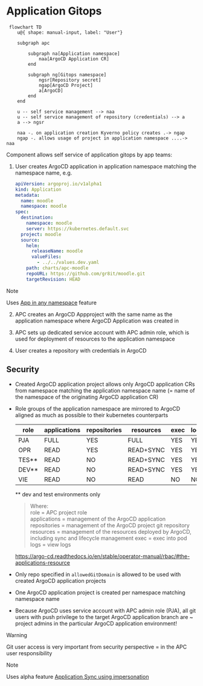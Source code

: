 # Application Gitops

```mermaid
 flowchart TD
    u@{ shape: manual-input, label: "User"}

    subgraph apc

        subgraph na[Application namespace]
            naa[ArgoCD Application CR]
        end

        subgraph ng[Gitops namespace]
            ngsr[Repository secret]
            ngap[ArgoCD Project]
            a[ArgoCD]
        end
    end

    u -- self service management --> naa
    u -- self service management of repository (credentials) --> a
    a --> ngsr

    naa -. on application creation Kyverno policy creates .-> ngap
    ngap -. allows usage of project in application namespace ....-> naa
```

Component allows self service of application gitops by app teams:

1) User creates ArgoCD application in application namespace matching the namespace name, e.g.

   ```yaml
   apiVersion: argoproj.io/v1alpha1
   kind: Application
   metadata:
     name: moodle
     namespace: moodle
   spec:
     destination:
       namespace: moodle
       server: https://kubernetes.default.svc
     project: moodle
     source:
       helm:
         releaseName: moodle
         valueFiles:
           - ../../values.dev.yaml
       path: charts/apc-moodle
       repoURL: https://github.com/gr8it/moodle.git
       targetRevision: HEAD
   ```

> [!NOTE]  
> Uses [App in any namespace](https://argo-cd.readthedocs.io/en/stable/operator-manual/app-any-namespace/) feature

2) APC creates an ArgoCD Appproject with the same name as the application namespace where ArgoCD Application was created in

3) APC sets up dedicated service account with APC admin role, which is used for deployment of resources to the application namespace

4) User creates a repository with credentials in ArgoCD

## Security

- Created ArgoCD application project allows only ArgoCD application CRs from namespace matching the application namespace name (= name of the namespace of the originating ArgoCD application CR)

- Role groups of the application namespace are mirrored to ArgoCD aligned as much as possible to their kubernetes counterparts
  
  |role|applications|repositories|resources|exec|logs|
  |---|---|---|---|---|---|
  |PJA|FULL|YES|FULL|YES|YES|
  |OPR|READ|YES|READ+SYNC|YES|YES|
  |TES**|READ|NO|READ+SYNC|YES|YES|
  |DEV**|READ|NO|READ+SYNC|YES|YES|
  |VIE|READ|NO|READ|NO|NO|

  ** dev and test environments only

  > Where:  
  > role = APC project role  
  > applications = management of the ArgoCD application  
  > repositories = management of the ArgoCD project git repository  
  > resources = management of the resources deployed by ArgoCD, including sync and lifecycle management
  > exec = exec into pod
  > logs = view logs

  <https://argo-cd.readthedocs.io/en/stable/operator-manual/rbac/#the-applications-resource>

- Only repo specified in `allowedGitDomain` is allowed to be used with created ArgoCD application projects
- One ArgoCD application project is created per namespace matching namespace name
- Because ArgoCD uses service account with APC admin role (PJA), all git users with push privilege to the target ArgoCD application branch are ~ project admins in the particular ArgoCD application environment!

> [!WARNING]  
> Git user access is very important from security perspective = in the APC user responsibility
 
> [!NOTE]  
> Uses alpha feature [Application Sync using impersonation](https://argo-cd.readthedocs.io/en/stable/operator-manual/app-sync-using-impersonation/)
